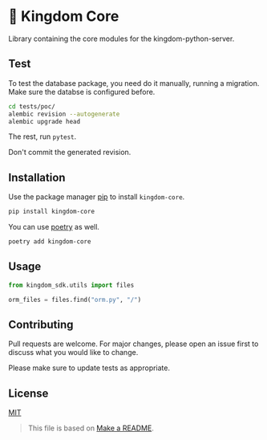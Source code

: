 # 🏰 Kingdom Core

Library containing the core modules for the kingdom-python-server.

## Test

To test the database package, you need do it manually, running a migration. Make sure the databse is configured before.

```bash
cd tests/poc/
alembic revision --autogenerate
alembic upgrade head
```

The rest, run `pytest`.

Don't commit the generated revision.

## Installation

Use the package manager [pip](https://pip.pypa.io/en/stable/) to install `kingdom-core`.

```bash
pip install kingdom-core
```

You can use [poetry]() as well.

```bash
poetry add kingdom-core
```

## Usage

```python
from kingdom_sdk.utils import files

orm_files = files.find("orm.py", "/")
```

## Contributing
Pull requests are welcome. For major changes, please open an issue first to discuss what you would like to change.

Please make sure to update tests as appropriate.

## License
[MIT](https://choosealicense.com/licenses/mit/)

> This file is based on [Make a README](https://www.makeareadme.com/).
